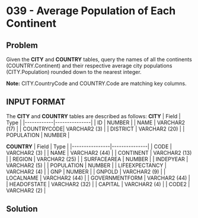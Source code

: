 # 039 - Average Population of Each Continent
## Problem

Given the **CITY** and **COUNTRY** tables, query the names of all the continents (COUNTRY.Continent) and their respective average city populations (CITY.Population) rounded down to the nearest integer.

**Note:** CITY.CountryCode and COUNTRY.Code are matching key columns.

## INPUT FORMAT

The **CITY** and **COUNTRY** tables are described as follows:
**CITY**
| Field	     | Type          |
|------------|---------------|
| ID	       | NUMBER        |
| NAME	     | VARCHAR2 (17) |
| COUNTRYCODE| VARCHAR2 (3)  |
| DISTRICT	 | VARCHAR2 (20) |
| POPULATION | NUMBER        |

**COUNTRY**
| Field	         | Type          |
|----------------|---------------|
| CODE 	         | VARCHAR2 (3)  |
| NAME	         | VARCHAR2 (44) |
| CONTINENT      | VARCHAR2 (13) |
| REGION	       | VARCHAR2 (25) |
| SURFACEAREA    | NUMBER        |
| INDEPYEAR 	   | VARCHAR2 (5)  |
| POPULATION     | NUMBER        |
| LIFEEXPECTANCY | VARCHAR2 (4)  |
| GNP            | NUMBER        |
| GNPOLD 	       | VARCHAR2 (9)  |
| LOCALNAME 	   | VARCHAR2 (44) |
| GOVERNMENTFORM | VARCHAR2 (44) |
| HEADOFSTATE 	 | VARCHAR2 (32) |
| CAPITAL 	     | VARCHAR2 (4)  |
| CODE2 	       | VARCHAR2 (2)  |

## Solution
```sql

```
